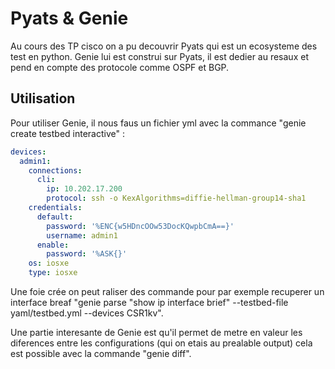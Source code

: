 # Pyats & Genie

Au cours des TP cisco on a pu decouvrir Pyats qui est un ecosysteme des test en python.
Genie lui est construi sur Pyats, il est dedier au resaux et pend en compte des protocole comme OSPF et BGP.

## Utilisation

Pour utiliser Genie, il nous faus un fichier yml avec la commance "genie create testbed interactive" :

```yml
devices:
  admin1:
    connections:
      cli:
        ip: 10.202.17.200
        protocol: ssh -o KexAlgorithms=diffie-hellman-group14-sha1
    credentials:
      default:
        password: '%ENC{w5HDncOOw53DocKQwpbCmA==}'
        username: admin1
      enable:
        password: '%ASK{}'
    os: iosxe
    type: iosxe
```

Une foie crée on peut raliser des commande pour par exemple recuperer un interface breaf "genie parse "show ip interface brief" --testbed-file yaml/testbed.yml --devices CSR1kv".

Une partie interesante de Genie est qu'il permet de metre en valeur les diferences entre les configurations (qui on etais au prealable output) cela est possible avec la commande "genie diff".
